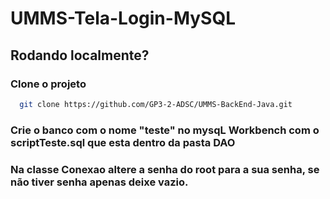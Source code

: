 # UMMS-Tela-Login-MySQL

## Rodando localmente?
### Clone o projeto

```bash
  git clone https://github.com/GP3-2-ADSC/UMMS-BackEnd-Java.git
```

### Crie o banco com o nome "teste" no mysqL Workbench com o scriptTeste.sql que esta dentro da pasta DAO

### Na classe Conexao altere a senha do root para a sua senha, se não tiver senha apenas deixe vazio.
